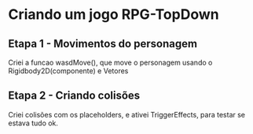 # Criando um jogo RPG-TopDown
## Etapa 1 - Movimentos do personagem
Criei a funcao wasdMove(), que move o personagem usando o Rigidbody2D(componente) e Vetores
## Etapa 2 - Criando colisões
Criei colisões com os placeholders, e ativei TriggerEffects, para testar se estava tudo ok.
